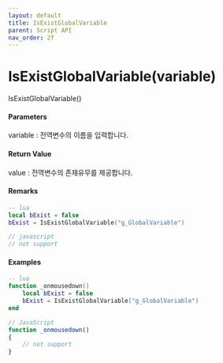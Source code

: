 ```yaml
---
layout: default
title: IsExistGlobalVariable
parent: Script API
nav_order: 2f
---
```

# IsExistGlobalVariable\(variable\)

IsExistGlobalVariable\(\)

#### Parameters

variable : 전역변수의 이름을 입력합니다.

#### Return Value

value : 전역변수의 존재유무를 제공합니다.

#### Remarks



```lua
-- lua
local bExist = false
bExist = IsExistGlobalVariable("g_GlobalVariable")
```

```js
// javascript
// not support
```

#### 

#### Examples

```lua
-- lua
function _onmousedown()
    local bExist = false
    bExist = IsExistGlobalVariable("g_GlobalVariable")
end
```

```js
// JavaScript
function _onmousedown()
{        
    // not support
}
```



